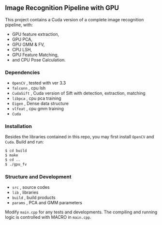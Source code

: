## Image Recognition Pipeline with GPU

This project contains a Cuda version of a complete image recognition pipeline, with:
  - GPU feature extraction, 
  - GPU PCA, 
  - GPU GMM & FV, 
  - CPU LSH, 
  - GPU Feature Matching, 
  - and CPU Pose Calculation.

### Dependencies

  - `OpenCV` , tested with ver 3.3
  - `falconn` , cpu lsh
  - `CudaSift` , Cuda version of Sift with detection, extraction, matching
  - `libpca` , cpu pca training
  - `Eigen` , Dense data structure
  - `vlfeat` , cpu gmm training
  - `Cuda`

### Installation

Besides the libraries contained in this repo, you may first install `OpenCV` and `Cuda`. 
Build and run:

```sh
$ cd build
$ make
$ cd ..
$ ./gpu_fv
```

### Structure and Development

  - `src` , source codes
  - `lib` , libraries
  - `build` , build products
  - `params` , PCA and GMM parameters

Modify `main.cpp` for any tests and developments. The compiling and running logic is controlled with MACRO in `main.cpp`.
